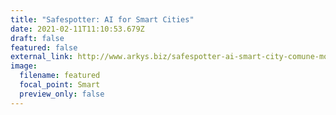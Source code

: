 ```yaml
---
title: "Safespotter: AI for Smart Cities"
date: 2021-02-11T11:10:53.679Z
draft: false
featured: false
external_link: http://www.arkys.biz/safespotter-ai-smart-city-comune-monserrato/
image:
  filename: featured
  focal_point: Smart
  preview_only: false
---
```


